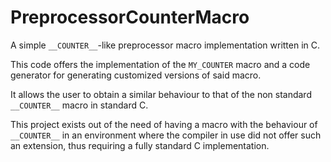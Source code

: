 # PreprocessorCounterMacro
A simple ``__COUNTER__``-like preprocessor macro implementation written in C.

This code offers the implementation of the ``MY_COUNTER`` macro and a code generator for generating customized versions of said macro.

It allows the user to obtain a similar behaviour to that of the non standard ``__COUNTER__`` macro in standard C.

This project exists out of the need of having a macro with the behaviour of ``__COUNTER__`` in an environment where the compiler in use did not offer such an extension, thus requiring a fully standard C implementation.
